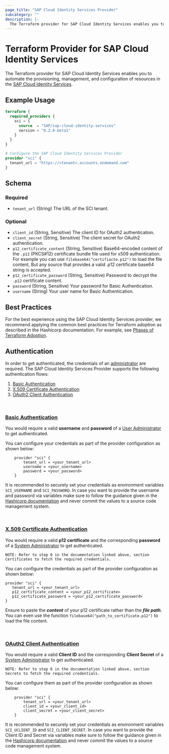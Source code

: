 ```yaml
---
page_title: "SAP Cloud Identity Services Provider"
subcategory: ""
description: |-
  The Terraform provider for SAP Cloud Identity Services enables you to automate the provisioning, management, and configuration of resources in the SAP Cloud Identity Services https://help.sap.com/docs/cloud-identity-services.
---
```

# Terraform Provider for SAP Cloud Identity Services

The Terraform provider for SAP Cloud Identity Services enables you to automate the provisioning, management, and configuration of resources in the [SAP Cloud Identity Services](https://help.sap.com/docs/cloud-identity-services).

## Example Usage

```terraform
terraform {
  required_providers {
    sci = {
      source  = "SAP/sap-cloud-identity-services"
      version = "0.2.0-beta1"
    }
  }
}

# Configure the SAP Cloud Identity Services Provider
provider "sci" {
  tenant_url = "https://<tenant>.accounts.ondemand.com"
}
```

<!-- schema generated by tfplugindocs -->
## Schema

### Required

- `tenant_url` (String) The URL of the SCI tenant.

### Optional

- `client_id` (String, Sensitive) The client ID for OAuth2 authentication.
- `client_secret` (String, Sensitive) The client secret for OAuth2 authentication.
- `p12_certificate_content` (String, Sensitive) Base64-encoded content of the `.p12` (PKCS#12) certificate bundle file used for x509 authentication. For example you can use `filebase64("certifiacte.p12")` to load the file content, But any source that provides a valid .p12 certificate base64 string is accepted.
- `p12_certificate_password` (String, Sensitive) Password to decrypt the `.p12` certificate content.
- `password` (String, Sensitive) Your password for Basic Authentication.
- `username` (String) Your user name for Basic Authentication.

## Best Practices

For the best experience using the SAP Cloud Identity Services provider, we recommend applying the common best practices for Terraform adoption as described in the Hashicorp documentation. For example, see [Phases of Terraform Adoption](https://developer.hashicorp.com/well-architected-framework/operational-excellence/operational-excellence-terraform-maturity).

## Authentication

In order to get authenticated, the credentials of an [administrator](https://help.sap.com/docs/cloud-identity-services/cloud-identity-services/activate-your-account?locale=en-US) are required. The SAP Cloud Identity Services Provider supports the following authentication flows:

1. [Basic Authentication](#basic-auth) 
2. [X.509 Certificate Authentication](#cert-auth)
3. [OAuth2 Client Authentication](#secret-auth)

<br>

### <u><a id="basic-auth" >Basic Authentication</a></u>

You would require a valid **username** and **password** of a [User Administrator](https://help.sap.com/docs/cloud-identity-services/cloud-identity-services/add-administrators?version=Cloud#add-user-as-administrator) to get authenticated.
 
You can configure your credentials as part of the provider configuration as shown below:

```hcl
    provider "sci" {
        tenant_url = <your_tenant_url>
        username = <your_username>
        password = <your_password>
    }
```
It is recommended to securely set your credentials as environment variables ```SCI_USERNAME``` and ```SCI_PASSWORD```. In case you want to provide the username and password via variables make sure to follow the guidance given in the [Hashicorp documentation](https://developer.hashicorp.com/terraform/tutorials/configuration-language/sensitive-variables) 
and never commit the values to a source code management system.

<br>

### <u><a id="cert-auth"> X.509 Certificate Authentication </a></u>

You would require a valid **p12 certificate** and the corresponding **password** of a [System Administrator](https://help.sap.com/docs/cloud-identity-services/cloud-identity-services/add-administrators?version=Cloud#add-system-as-administrator) to get authenticated.
 
```NOTE: Refer to step 6 in the documentation linked above, section Certificates to fetch the required credentials. ```

You can configure the credentials as part of the provider configuration as shown below:

 ```hcl
provider "sci" {
    tenant_url = <your_tenant_url>
    p12_certificate_content = <your_p12_certificate>
    p12_certificate_password = <your_p12_certificate_password>
}
```

Ensure to paste the ***content*** of your p12 certificate rather than the ***file path***.
You can even use the function `filebase64("path_to_certificate.p12")` to load the file content. 

<br>

### <u><a id = "secret-auth">OAuth2 Client Authentication</a></u>

You would require a valid **Client ID** and the corresponding **Client Secret** of a [System Administrator](https://help.sap.com/docs/cloud-identity-services/cloud-identity-services/add-administrators?version=Cloud#add-system-as-administrator) to get authenticated.

```NOTE: Refer to step 6 in the documentation linked above, section Secrets to fetch the required credentials. ```
 
You can configure them as part of the provider configuration as shown below:

```hcl
    provider "sci" {
        tenant_url = <your_tenant_url>
        client_id = <your_client_id>
        client_secret = <your_client_secret>
    }
```

It is recommended to securely set your credentials as environment variables ```SCI_UCLIENT_ID``` and ```SCI_CLIENT_SECRET```. In case you want to provide the Client ID and Secret via variables make sure to follow the guidance given in the [Hashicorp documentation](https://developer.hashicorp.com/terraform/tutorials/configuration-language/sensitive-variables) 
and never commit the values to a source code management system.
